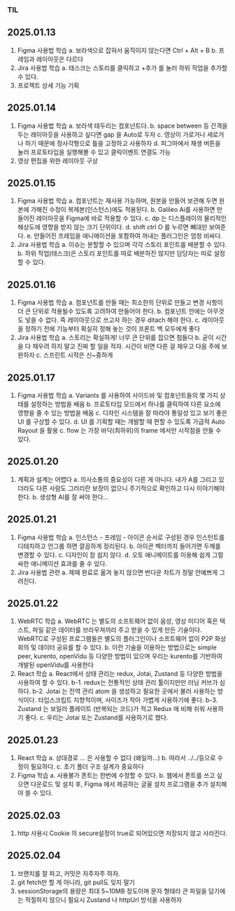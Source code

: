### TIL
## 2025.01.13

1. Figma 사용법 학습
    a. 보라색으로 잡혀서 움직이지 않는다면 Ctrl + Alt + B
    b. 프레임과 레이아웃은 다르다
2. Jira 사용법 학습
    a. 태스크는 스토리를 클릭하고 +추가 를 눌러 하위 작업을 추가할 수 있다.
3. 프로젝트 상세 기능 기획

## 2025.01.14

1. Figma 사용법 학습
    a. 보라색 테두리는 컴포넌트다.
    b. space between 등 간격을 두는 레이아웃을 사용하고 싶다면 gap 을 Auto로 두자
    c. 영상이 가로거나 세로거나 하기 때문에 정사각형으로 틀을 고정하고 사용하자
    d. 피그마에서 재생 버튼을 눌러 프로토타입을 실행해볼 수 있고 클릭이벤트 연결도 가능
2. 영상 편집을 위한 레이아웃 구상

## 2025.01.15

1. Figma 사용법 학습
    a. 컴포넌트는 재사용 가능하며, 원본을 만들어 보관해 두면 원본에 가해진 수정이 복제본(인스턴스)에도 적용된다.
    b. Galileo Ai를 사용하면 만들어진 레이아웃을 Figma에 바로 적용할 수 있다.
    c. dp 는 디스플레이의 물리적인 해상도에 영향을 받지 않는 크기 단위이다.
    d. shift ctrl O 를 누르면 뼈대만 보여준다.
    e. 만들어진 프레임을 애니메이션을 포함하여 꺼내는 플러그인은 엄청 비싸다.
2. Jira 사용법 학습
    a. 이슈는 분할할 수 있으며 각각 스토리 포인트를 배분할 수 있다.
    b. 하위 작업(태스크)은 스토리 포인트를 따로 배분하진 않지만 담당자는 따로 설정할 수 있다.

## 2025.01.16

1. Figma 사용법 학습
    a. 컴포넌트를 만들 때는 최소한의 단위로 만들고 변경 사항이 더 큰 단위로 적용될수 있도록 고려하여 만들어야 한다.
    b. 컴포넌트 안에는 아무것도 넣을 수 없다. 즉 레이아웃으로 쓰고자 하는 경우 ditach 해야 한다.
    c. 레이아웃을 정하기 전에 기능부터 확실히 정해 놓는 것이 프론트 백 모두에게 좋다
2. Jira 사용법 학습
    a. 스토리는 확실하게! 너무 큰 단위를 잡으면 힘들다
    b. 굳이 시간을 다 채우려 하지 말고 진짜 할 일을 적자. 시간이 비면 다른 걸 채우고 다음 주에 보완하자
    c. 스프린트 시작은 신~중하게

## 2025.01.17

1. Figma 사용법 학습
    a. Variants 를 사용하여 사이드바 및 컴포넌트들의 몇 가지 상태를 설정하는 방법을 배움
    b. 프로토타입 모드에서 하나를 클릭하여 다른 요소에 영향을 줄 수 있는 방법을 배움
    c. 디자인 시스템을 잘 따라야 통일성 있고 보기 좋은 UI 를 구상할 수 있다.
    d. UI 를 기획할 때는 개발할 때 편할 수 있도록 가급적 Auto Rayout 을 활용
    c. flow 는 가장 바닥(최하위)의 frame 에서만 시작점을 만들 수 있다.

## 2025.01.20

1. 계획과 설계는 어렵다
    a. 의사소통의 중요성이 다른 게 아니다. 내가 A를 그리고 있더라도 다른 사람도 그러리란 보장이 없으니 주기적으로 확인하고 다시 이야기해야한다.
    b. 생성형 AI를 잘 써야 한다...

## 2025.01.21

1. Figma 사용법 학습
    a. 인스턴스 - 프레임 - 아이콘 순서로 구성된 경우 인스턴트를 디태치하고 언그룹 하면 깔끔하게 정리된다.
    b. 아이콘 벡터까지 들어가면 두께를 변경할 수 있다.
    c. 디자인이 참 쉽지 않다.
    d. 오토 애니메이트를 이용해 쉽게 그럴싸한 애니메이션 효과를 줄 수 있다.
2. Jira 사용법 관련
    a. 제때 완료로 옮겨 놓지 않으면 번다운 차트가 정말 안예쁘게 그려진다.

## 2025.01.22

1. WebRTC 학습
    a. WebRTC 는 별도의 소프트웨어 없이 음성, 영상 미디어 혹은 텍스트, 파일 같은 데이터를 브라우져끼리 주고 받을 수 있게 만든 기술이다. WebRTC로 구성된 프로그램들은 별도의 플러그인이나 소프트웨어 없이 P2P 화상회의 및 데이터 공유를 할 수 있다.
    b. 이런 기술을 이용하는 방법으로는 simple peer, kurento, openVidu 등 다양한 방법이 있으며 우리는 kurento를 기반하여 개발된 openVidu를 사용한다
2. React 학습
    a. React에서 상태 관리는 redux, Jotai, Zustand 등 다양한 방법을 사용하여 할 수 있다.
    b-1. redux는 전통적인 상태 관리 툴이지만만 러닝 커브가 심하다.
    b-2. Jotai 는 전역 관리 atom 을 생성하고 필요한 곳에서 불러 사용하는 방식이다. 타입스크립트 지향적이며, 사이즈가 작아 가볍게 사용하기에 좋다.
    b-3. Zustand 는 보일러 플레이트 (반복되는 코드)가 적고 Redux 에 비해 쉬워 사용하기 좋다.
    c. 우리는 Jotai 또는 Zustand를 사용하기로 했다.

## 2025.01.23

1. React 학습
    a. 상대경로 ... 은 사용할 수 없다 (왜일까...)
    b. 따라서 ../../등으로 수정이 필요하다.
    c. 초기 폴더 구조 설계가 중요하다
2. Figma 학습
    a. 사용불가 폰트는 한번에 수정할 수 있다.
    b. 웹에서 폰트를 쓰고 싶으면 다운로드 및 설치 후, Figma 에서 제공하는 글꼴 설치 프로그램을 추가 설치해야 쓸 수 있다.


## 2025.02.03

1. http 사용시 Cookie 의 secure설정이 true로 되어있으면 저장되지 않고 사라진다.

## 2025.02.04

1. 브랜치를 잘 파고, 커밋은 자주자주 하자.
2. git fetch만 할 게 아니라, git pull도 잊지 말기
3. sessionStorage의 용량은 최대 5~10MB 정도이며 문자 형태라 큰 파일을 담기에는 적절하지 않으니 필요시 Zustand 나 httpUrl 방식을 사용하자
